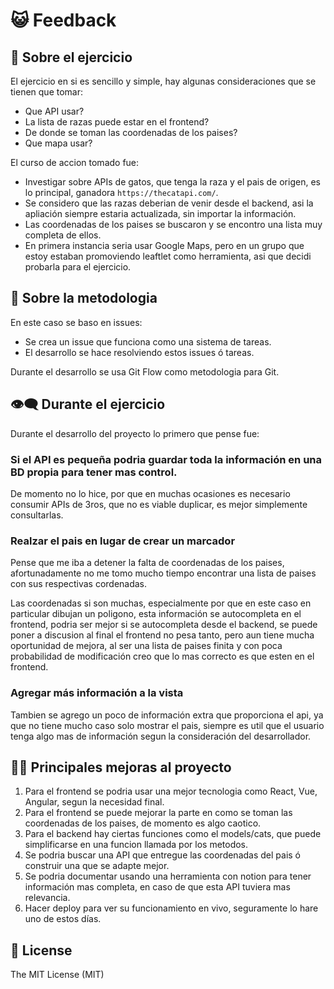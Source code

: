 # 😺 Feedback

## 🤹 Sobre el ejercicio
El ejercicio en si es sencillo y simple, hay algunas consideraciones que se tienen que tomar:
- Que API usar?
- La lista de razas puede estar en el frontend?
- De donde se toman las coordenadas de los paises?
- Que mapa usar?

El curso de accion tomado fue:
- Investigar sobre APIs de gatos, que tenga la raza y el pais de origen, es lo principal, ganadora `https://thecatapi.com/`.
- Se considero que las razas deberian de venir desde el backend, asi la apliación siempre estaria actualizada, sin importar la información.
- Las coordenadas de los paises se buscaron y se encontro una lista muy completa de ellos.
- En primera instancia seria usar Google Maps, pero en un grupo que estoy estaban promoviendo leaftlet como herramienta, asi que decidi probarla para el ejercicio.

## 🚦 Sobre la metodologia
En este caso se baso en issues:
- Se crea un issue que funciona como una sistema de tareas.
- El desarrollo se hace resolviendo estos issues ó tareas.

Durante el desarrollo se usa Git Flow como metodologia para Git.

## 👁️‍🗨️ Durante el ejercicio

Durante el desarrollo del proyecto lo primero que pense fue:

### Si el API es pequeña podria guardar toda la información en una BD propia para tener mas control.

De momento no lo hice, por que en muchas ocasiones es necesario consumir APIs de 3ros, que no es viable duplicar, es mejor simplemente consultarlas.

### Realzar el pais en lugar de crear un marcador
Pense que me iba a detener la falta de coordenadas de los paises, afortunadamente no me tomo mucho tiempo encontrar una lista de paises con sus respectivas cordenadas.

Las coordenadas si son muchas, especialmente por que en este caso en particular dibujan un poligono, esta información se autocompleta en el frontend, podria ser mejor si se autocompleta desde el backend, se puede poner a discusion al final el frontend no pesa tanto, pero aun tiene mucha oportunidad de mejora, al ser una lista de paises finita y con poca probabilidad de modificación creo que lo mas correcto es que esten en el frontend.

### Agregar más información a la vista

Tambien se agrego un poco de información extra que proporciona el api, ya que no tiene mucho caso solo mostrar el pais, siempre es util que el usuario tenga algo mas de información segun la consideración del desarrollador.

## 🕵️‍♂️ Principales mejoras al proyecto

1. Para el frontend se podria usar una mejor tecnologia como React, Vue, Angular, segun la necesidad final.
2. Para el frontend se puede mejorar la parte en como se toman las coordenadas de los paises, de momento es algo caotico.
3. Para el backend hay ciertas funciones como el models/cats, que puede simplificarse en una funcion llamada por los metodos.
4. Se podria buscar una API que entregue las coordenadas del pais ó construir una que se adapte mejor.
5. Se podria documentar usando una herramienta con notion para tener información mas completa, en caso de que esta API tuviera mas relevancia.
6. Hacer deploy para ver su funcionamiento en vivo, seguramente lo hare uno de estos días.

## 🧾 License

The MIT License (MIT)